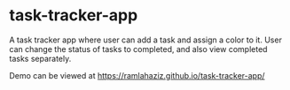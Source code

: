# task-tracker-app

A task tracker app where user can add a task and assign a color to it. User can change the status of tasks to completed, and also view completed tasks separately.

Demo can be viewed at https://ramlahaziz.github.io/task-tracker-app/
